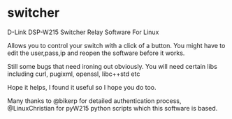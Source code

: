# switcher


D-Link DSP-W215 Switcher Relay Software For Linux

Allows you to control your switch with a click of a button.
You might have to edit the user,pass,ip and reopen the software before it works.

Still some bugs that need ironing out obviously. You will need certain libs including curl, pugixml, openssl, libc++std etc

Hope it helps, I found it useful so I hope you do too.

Many thanks to @bikerp for detailed authentication process, @LinuxChristian for pyW215 python scripts which this software is based.
